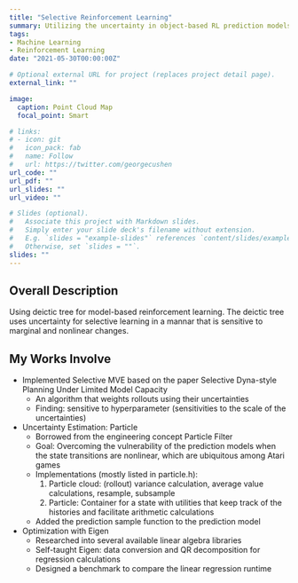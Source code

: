 ```yaml
---
title: "Selective Reinforcement Learning"
summary: Utilizing the uncertainty in object-based RL prediction models for selective, hence more efficient learning. 
tags:
- Machine Learning
- Reinforcement Learning
date: "2021-05-30T00:00:00Z"

# Optional external URL for project (replaces project detail page).
external_link: ""

image:
  caption: Point Cloud Map
  focal_point: Smart

# links:
# - icon: git
#   icon_pack: fab
#   name: Follow
#   url: https://twitter.com/georgecushen
url_code: ""
url_pdf: ""
url_slides: ""
url_video: ""

# Slides (optional).
#   Associate this project with Markdown slides.
#   Simply enter your slide deck's filename without extension.
#   E.g. `slides = "example-slides"` references `content/slides/example-slides.md`.
#   Otherwise, set `slides = ""`.
slides: ""
---
```


## Overall Description

Using deictic tree for model-based reinforcement learning. The deictic tree uses uncertainty for selective learning in a mannar that is sensitive to marginal and nonlinear changes.

## My Works Involve

* Implemented Selective MVE based on the paper Selective Dyna-style Planning Under Limited Model Capacity
  - An algorithm that weights rollouts using their uncertainties
  - Finding: sensitive to hyperparameter (sensitivities to the scale of the uncertainties)
* Uncertainty Estimation: Particle
  - Borrowed from the engineering concept Particle Filter
  - Goal: Overcoming the vulnerability of the prediction models when the state transitions are nonlinear, which are ubiquitous among Atari games
  - Implementations (mostly listed in particle.h):
    1. Particle cloud: (rollout) variance calculation, average value calculations, resample, subsample
    2. Particle: Container for a state with utilities that keep track of the histories and facilitate arithmetic calculations
  - Added the prediction sample function to the prediction model
* Optimization with Eigen
  - Researched into several available linear algebra libraries
  - Self-taught Eigen: data conversion and QR decomposition for regression calculations
  - Designed a benchmark to compare the linear regression runtime






